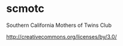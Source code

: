scmotc
======

Southern California Mothers of Twins Club


http://creativecommons.org/licenses/by/3.0/